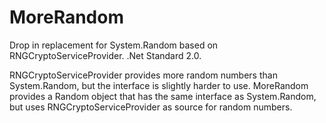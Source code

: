 # MoreRandom
Drop in replacement for System.Random based on RNGCryptoServiceProvider.
.Net Standard 2.0.

RNGCryptoServiceProvider provides more random numbers than System.Random, but the interface is slightly harder to use. MoreRandom provides a Random object that has the same interface as System.Random, but uses RNGCryptoServiceProvider as source for random numbers.
